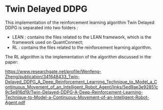 # Twin Delayed DDPG
This implementation of the reinforcement learning algorithm Twin Delayed DDPG is separated into two folders :
* LEAN : contains the files related to the LEAN framework, which is the framework used on QuantConnect;
* RL : contains the files related to the reinforcement learning algorithm.

The RL algorithm is the implementation of the algorithm discussed in the paper:

 https://www.researchgate.net/profile/Wenfeng-Zheng/publication/341648433_Twin-Delayed_DDPG_A_Deep_Reinforcement_Learning_Technique_to_Model_a_Continuous_Movement_of_an_Intelligent_Robot_Agent/links/5ed9ae3e92851c9c5e816d19/Twin-Delayed-DDPG-A-Deep-Reinforcement-Learning-Technique-to-Model-a-Continuous-Movement-of-an-Intelligent-Robot-Agent.pdf